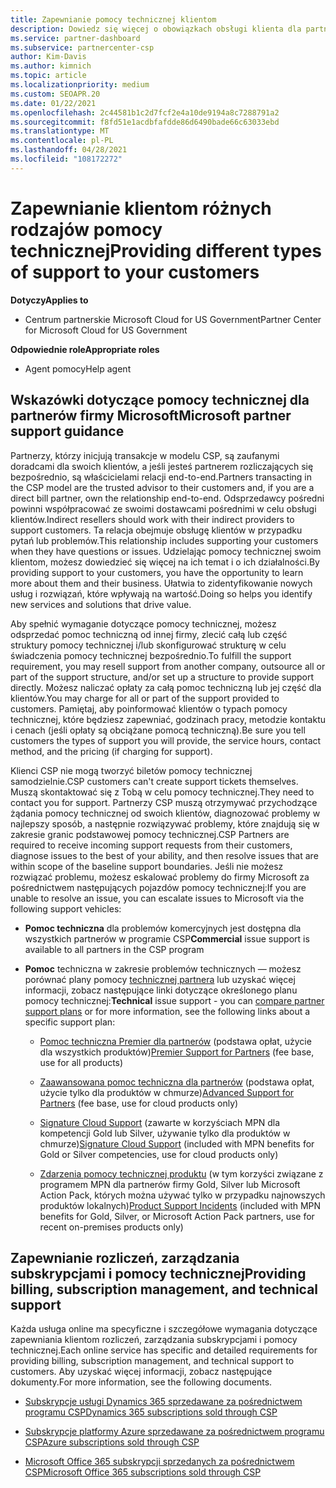 ```yaml
---
title: Zapewnianie pomocy technicznej klientom
description: Dowiedz się więcej o obowiązkach obsługi klienta dla partnerów w programie CSP. Obejmuje pomoc techniczną w zakresie rozliczeń, zarządzania subskrypcjami i problemów technicznych.
ms.service: partner-dashboard
ms.subservice: partnercenter-csp
author: Kim-Davis
ms.author: kimnich
ms.topic: article
ms.localizationpriority: medium
ms.custom: SEOAPR.20
ms.date: 01/22/2021
ms.openlocfilehash: 2c44581b1c2d7fcf2e4a10de9194a8c7288791a2
ms.sourcegitcommit: f8fd51e1acdbfafdde86d6490bade66c63033ebd
ms.translationtype: MT
ms.contentlocale: pl-PL
ms.lasthandoff: 04/28/2021
ms.locfileid: "108172272"
---
```

# <a name="providing-different-types-of-support-to-your-customers"></a><span data-ttu-id="63f8a-104">Zapewnianie klientom różnych rodzajów pomocy technicznej</span><span class="sxs-lookup"><span data-stu-id="63f8a-104">Providing different types of support to your customers</span></span>

<span data-ttu-id="63f8a-105">**Dotyczy**</span><span class="sxs-lookup"><span data-stu-id="63f8a-105">**Applies to**</span></span>

-  <span data-ttu-id="63f8a-106">Centrum partnerskie Microsoft Cloud for US Government</span><span class="sxs-lookup"><span data-stu-id="63f8a-106">Partner Center for Microsoft Cloud for US Government</span></span>

<span data-ttu-id="63f8a-107">**Odpowiednie role**</span><span class="sxs-lookup"><span data-stu-id="63f8a-107">**Appropriate roles**</span></span>

- <span data-ttu-id="63f8a-108">Agent pomocy</span><span class="sxs-lookup"><span data-stu-id="63f8a-108">Help agent</span></span>

## <a name="microsoft-partner-support-guidance"></a><span data-ttu-id="63f8a-109">Wskazówki dotyczące pomocy technicznej dla partnerów firmy Microsoft</span><span class="sxs-lookup"><span data-stu-id="63f8a-109">Microsoft partner support guidance</span></span>

<span data-ttu-id="63f8a-110">Partnerzy, którzy inicjują transakcje w modelu CSP, są zaufanymi doradcami dla swoich klientów, a jeśli jesteś partnerem rozliczających się bezpośrednio, są właścicielami relacji end-to-end.</span><span class="sxs-lookup"><span data-stu-id="63f8a-110">Partners transacting in the CSP model are the trusted advisor to their customers and, if you are a direct bill partner, own the relationship end-to-end.</span></span> <span data-ttu-id="63f8a-111">Odsprzedawcy pośredni powinni współpracować ze swoimi dostawcami pośrednimi w celu obsługi klientów.</span><span class="sxs-lookup"><span data-stu-id="63f8a-111">Indirect resellers should work with their indirect providers to support customers.</span></span> <span data-ttu-id="63f8a-112">Ta relacja obejmuje obsługę klientów w przypadku pytań lub problemów.</span><span class="sxs-lookup"><span data-stu-id="63f8a-112">This relationship includes supporting your customers when they have questions or issues.</span></span> <span data-ttu-id="63f8a-113">Udzielając pomocy technicznej swoim klientom, możesz dowiedzieć się więcej na ich temat i o ich działalności.</span><span class="sxs-lookup"><span data-stu-id="63f8a-113">By providing support to your customers, you have the opportunity to learn more about them and their business.</span></span> <span data-ttu-id="63f8a-114">Ułatwia to zidentyfikowanie nowych usług i rozwiązań, które wpływają na wartość.</span><span class="sxs-lookup"><span data-stu-id="63f8a-114">Doing so helps you identify new services and solutions that drive value.</span></span>

<span data-ttu-id="63f8a-115">Aby spełnić wymaganie dotyczące pomocy technicznej, możesz odsprzedać pomoc techniczną od innej firmy, zlecić całą lub część struktury pomocy technicznej i/lub skonfigurować strukturę w celu świadczenia pomocy technicznej bezpośrednio.</span><span class="sxs-lookup"><span data-stu-id="63f8a-115">To fulfill the support requirement, you may resell support from another company, outsource all or part of the support structure, and/or set up a structure to provide support directly.</span></span> <span data-ttu-id="63f8a-116">Możesz naliczać opłaty za całą pomoc techniczną lub jej część dla klientów.</span><span class="sxs-lookup"><span data-stu-id="63f8a-116">You may charge for all or part of the support provided to customers.</span></span> <span data-ttu-id="63f8a-117">Pamiętaj, aby poinformować klientów o typach pomocy technicznej, które będziesz zapewniać, godzinach pracy, metodzie kontaktu i cenach (jeśli opłaty są obciążane pomocą techniczną).</span><span class="sxs-lookup"><span data-stu-id="63f8a-117">Be sure you tell customers the types of support you will provide, the service hours, contact method, and the pricing (if charging for support).</span></span>

<span data-ttu-id="63f8a-118">Klienci CSP nie mogą tworzyć biletów pomocy technicznej samodzielnie.</span><span class="sxs-lookup"><span data-stu-id="63f8a-118">CSP customers can't create support tickets themselves.</span></span> <span data-ttu-id="63f8a-119">Muszą skontaktować się z Tobą w celu pomocy technicznej.</span><span class="sxs-lookup"><span data-stu-id="63f8a-119">They need to contact you for support.</span></span> <span data-ttu-id="63f8a-120">Partnerzy CSP muszą otrzymywać przychodzące żądania pomocy technicznej od swoich klientów, diagnozować problemy w najlepszy sposób, a następnie rozwiązywać problemy, które znajdują się w zakresie granic podstawowej pomocy technicznej.</span><span class="sxs-lookup"><span data-stu-id="63f8a-120">CSP Partners are required to receive incoming support requests from their customers, diagnose issues to the best of your ability, and then resolve issues that are within scope of the baseline support boundaries.</span></span> <span data-ttu-id="63f8a-121">Jeśli nie możesz rozwiązać problemu, możesz eskalować problemy do firmy Microsoft za pośrednictwem następujących pojazdów pomocy technicznej:</span><span class="sxs-lookup"><span data-stu-id="63f8a-121">If you are unable to resolve an issue, you can escalate issues to Microsoft via the following support vehicles:</span></span>

- <span data-ttu-id="63f8a-122">**Pomoc techniczna** dla problemów komercyjnych jest dostępna dla wszystkich partnerów w programie CSP</span><span class="sxs-lookup"><span data-stu-id="63f8a-122">**Commercial** issue support is available to all partners in the CSP program</span></span>

- <span data-ttu-id="63f8a-123">**Pomoc** techniczna w zakresie problemów technicznych — możesz porównać plany pomocy [technicznej partnera](https://partner.microsoft.com/support/partnersupport) lub uzyskać więcej informacji, zobacz następujące linki dotyczące określonego planu pomocy technicznej:</span><span class="sxs-lookup"><span data-stu-id="63f8a-123">**Technical** issue support - you can [compare partner support plans](https://partner.microsoft.com/support/partnersupport) or for more information, see the following links  about a specific support plan:</span></span>

  - <span data-ttu-id="63f8a-124">[Pomoc techniczna Premier dla partnerów](https://partner.microsoft.com/support/microsoft-services-premier-support) (podstawa opłat, użycie dla wszystkich produktów)</span><span class="sxs-lookup"><span data-stu-id="63f8a-124">[Premier Support for Partners](https://partner.microsoft.com/support/microsoft-services-premier-support) (fee base, use for all products)</span></span>

  - <span data-ttu-id="63f8a-125">[Zaawansowana pomoc techniczna dla partnerów](https://partner.microsoft.com/support/advanced-cloud-support) (podstawa opłat, użycie tylko dla produktów w chmurze)</span><span class="sxs-lookup"><span data-stu-id="63f8a-125">[Advanced Support for Partners](https://partner.microsoft.com/support/advanced-cloud-support) (fee base, use for cloud products only)</span></span>

  - <span data-ttu-id="63f8a-126">[Signature Cloud Support](manage-your-partner-network-benefits.md) (zawarte w korzyściach MPN dla kompetencji Gold lub Silver, używanie tylko dla produktów w chmurze)</span><span class="sxs-lookup"><span data-stu-id="63f8a-126">[Signature Cloud Support](manage-your-partner-network-benefits.md) (included with MPN benefits for Gold or Silver competencies, use for cloud products only)</span></span>

  - <span data-ttu-id="63f8a-127">[Zdarzenia pomocy technicznej produktu](manage-your-partner-network-benefits.md) (w tym korzyści związane z programem MPN dla partnerów firmy Gold, Silver lub Microsoft Action Pack, których można używać tylko w przypadku najnowszych produktów lokalnych)</span><span class="sxs-lookup"><span data-stu-id="63f8a-127">[Product Support Incidents](manage-your-partner-network-benefits.md) (included with MPN benefits for Gold, Silver, or Microsoft Action Pack partners, use for recent on-premises products only)</span></span>

## <a name="providing-billing-subscription-management-and-technical-support"></a><span data-ttu-id="63f8a-128">Zapewnianie rozliczeń, zarządzania subskrypcjami i pomocy technicznej</span><span class="sxs-lookup"><span data-stu-id="63f8a-128">Providing billing, subscription management, and technical support</span></span> 

<span data-ttu-id="63f8a-129">Każda usługa online ma specyficzne i szczegółowe wymagania dotyczące zapewniania klientom rozliczeń, zarządzania subskrypcjami i pomocy technicznej.</span><span class="sxs-lookup"><span data-stu-id="63f8a-129">Each online service has specific and detailed requirements for providing billing, subscription management, and technical support to customers.</span></span> <span data-ttu-id="63f8a-130">Aby uzyskać więcej informacji, zobacz następujące dokumenty.</span><span class="sxs-lookup"><span data-stu-id="63f8a-130">For more information, see the following documents.</span></span>

- [<span data-ttu-id="63f8a-131">Subskrypcje usługi Dynamics 365 sprzedawane za pośrednictwem programu CSP</span><span class="sxs-lookup"><span data-stu-id="63f8a-131">Dynamics 365 subscriptions sold through CSP</span></span>](https://www.microsoftpartnercommunity.com/t5/CSP/Microsoft-Partner-Support-Guidance/m-p/5262#M30)

- [<span data-ttu-id="63f8a-132">Subskrypcje platformy Azure sprzedawane za pośrednictwem programu CSP</span><span class="sxs-lookup"><span data-stu-id="63f8a-132">Azure subscriptions sold through CSP</span></span>](https://www.microsoftpartnercommunity.com/t5/CSP/Microsoft-Partner-Support-Guidance/m-p/5263#M31)

- [<span data-ttu-id="63f8a-133">Microsoft Office 365 subskrypcji sprzedanych za pośrednictwem CSP</span><span class="sxs-lookup"><span data-stu-id="63f8a-133">Microsoft Office 365 subscriptions sold through CSP</span></span>](https://www.microsoftpartnercommunity.com/t5/CSP/Microsoft-Partner-Support-Guidance/m-p/5264#M32)
